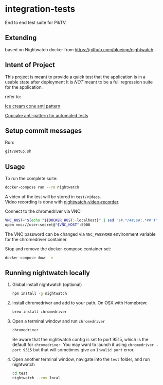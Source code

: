 # integration-tests
End to end test suite for PikTV.

## Extending
based on Nightwatch docker from
https://github.com/blueimp/nightwatch

## Intent of Project
This project is meant to provide a quick test that the application is in a usable state after deployment
It is *NOT* meant to be a full regression suite for the application.

refer to:

[Ice cream cone anti pattern](https://watirmelon.blog/2012/01/31/introducing-the-software-testing-ice-cream-cone/)

[Cupcake anti-pattern for automated tests](https://www.thoughtworks.com/insights/blog/introducing-software-testing-cupcake-anti-pattern)

## Setup commit messages

Run:
```sh
git/setup.sh
```

## Usage
To run the complete suite:
```sh
docker-compose run --rm nightwatch
```

A video of the test will be stored in `test/videos`.  
Video recording is done with
[nightwatch-video-recorder](https://github.com/blueimp/nightwatch-video-recorder).

Connect to the chromedriver via VNC:
```sh
VNC_HOST="$(echo "${DOCKER_HOST:-localhost}" | sed 's#.*/##;s#:.*##')"
open vnc://user:secret@"$VNC_HOST":5900
```

The VNC password can be changed via `VNC_PASSWORD` environment variable for the
chromedriver container.

Stop and remove the docker-compose container set:
```sh
docker-compose down -v
```

## Running nightwatch locally

1. Global install nightwatch (optional)
    ```sh
    npm install -g nightwatch
    ```

1. Install chromedriver and add to your path. On OSX with Homebrew:
    ```sh
    brew install chromedriver
    ```

1. Open a terminal window and run `chromedriver`
    ```sh
    chromedriver
    ```
    Be aware that the nightwatch config is set to port 9515, which is the default for `chromedriver`. You may want to launch it using `chromedriver -port 9515` but that will sometimes give an `Invalid port` error.

1. Open another terminal window, navigate into the `test` folder, and run nightwatch
    ```sh
    cd test
    nightwatch --env local
    ```
